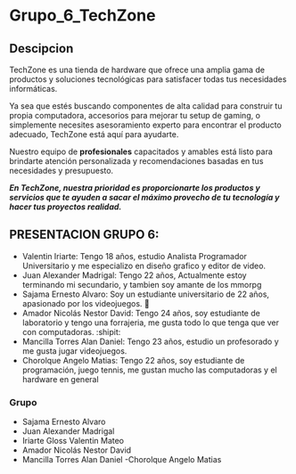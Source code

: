 # Grupo_6_TechZone

## Descipcion 

TechZone es una tienda de hardware que ofrece una amplia gama de productos y soluciones tecnológicas para satisfacer todas tus necesidades informáticas.

Ya sea que estés buscando componentes de alta calidad para construir tu propia computadora, accesorios para mejorar tu setup de gaming, o simplemente necesites asesoramiento experto para encontrar el producto adecuado, TechZone está aquí para ayudarte. 

Nuestro equipo de **profesionales** capacitados y amables está listo para brindarte atención personalizada y recomendaciones basadas en tus necesidades y presupuesto. 

***En TechZone, nuestra prioridad es proporcionarte los productos y servicios que te ayuden a sacar el máximo provecho de tu tecnología y hacer tus proyectos realidad.***

## PRESENTACION GRUPO 6:
- Valentin Iriarte: Tengo 18 años, estudio Analista Programador Universitario y me especializo en diseño grafico y editor de video.
- Juan Alexander Madrigal: Tengo 22 años, Actualmente estoy terminando mi secundario, y tambien soy amante de los mmorpg
- Sajama Ernesto Alvaro: Soy un estudiante universitario de 22 años, apasionado por los videojuegos. :beaver:
- Amador Nicolás Nestor David: Tengo 24 años, soy estudiante de laboratorio y tengo una forrajeria, me gusta todo lo que tenga que ver con computadoras. :shipit:
- Mancilla Torres Alan Daniel: Tengo 23 años, estudio un profesorado y me gusta jugar videojuegos.
- Chorolque Angelo Matias: Tengo 22 años, soy estudiante de programación, juego tennis, me gustan mucho las computadoras y el hardware en general
  
### Grupo 
- Sajama Ernesto Alvaro
- Juan Alexander Madrigal
- Iriarte Gloss Valentin Mateo 
- Amador Nicolás Nestor David
- Mancilla Torres Alan Daniel
-Chorolque Angelo Matias 
